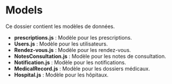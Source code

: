 # Models

Ce dossier contient les modèles de données.

- **prescriptions.js** : Modèle pour les prescriptions.
- **Users.js** : Modèle pour les utilisateurs.
- **Rendez-vous.js** : Modèle pour les rendez-vous.
- **NotesConsultation.js** : Modèle pour les notes de consultation.
- **Notification.js** : Modèle pour les notifications.
- **MedicalRecord.js** : Modèle pour les dossiers médicaux.
- **Hospital.js** : Modèle pour les hôpitaux. 